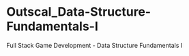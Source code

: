# Outscal_Data-Structure-Fundamentals-I
Full Stack Game Development - Data Structure Fundamentals I
